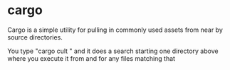 # cargo

Cargo is a simple utility for pulling in commonly used assets from near by
source directories.

You type "cargo cult <filename>" and it does a search starting one directory
above where you execute it from and for any files matching that
